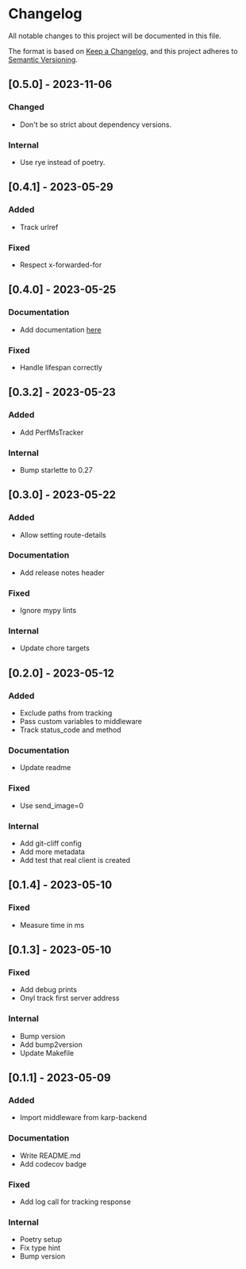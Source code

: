 # Changelog

All notable changes to this project will be documented in this file.

The format is based on [Keep a Changelog](https://keepachangelog.com/en/1.1.0/),
and this project adheres to [Semantic Versioning](https://semver.org/spec/v2.0.0.html).

## [0.5.0] - 2023-11-06

### Changed

- Don't be so strict about dependency versions.

### Internal

- Use rye instead of poetry.

## [0.4.1] - 2023-05-29

### Added

- Track urlref

### Fixed

- Respect x-forwarded-for

## [0.4.0] - 2023-05-25

### Documentation

- Add documentation [here](https://spraakbanken.github.io/asgi-matomo)

### Fixed

- Handle lifespan correctly

## [0.3.2] - 2023-05-23

### Added

- Add PerfMsTracker

### Internal

- Bump starlette to 0.27

## [0.3.0] - 2023-05-22

### Added

- Allow setting route-details

### Documentation

- Add release notes header

### Fixed

- Ignore mypy lints

### Internal

- Update chore targets

## [0.2.0] - 2023-05-12

### Added

- Exclude paths from tracking
- Pass custom variables to middleware
- Track status_code and method

### Documentation

- Update readme

### Fixed

- Use send_image=0

### Internal

- Add git-cliff config
- Add more metadata
- Add test that real client is created

## [0.1.4] - 2023-05-10

### Fixed

- Measure time in ms

## [0.1.3] - 2023-05-10

### Fixed

- Add debug prints
- Onyl track first server address

### Internal

- Bump version
- Add bump2version
- Update Makefile

## [0.1.1] - 2023-05-09

### Added

- Import middleware from karp-backend

### Documentation

- Write README.md
- Add codecov badge

### Fixed

- Add log call for tracking response

### Internal

- Poetry setup
- Fix type hint
- Bump version

<!-- generated by git-cliff -->
